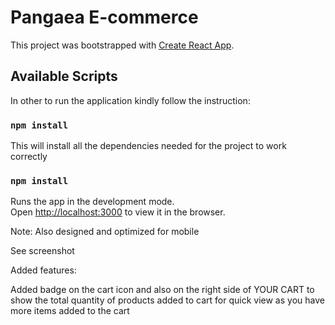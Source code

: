 # Pangaea E-commerce

This project was bootstrapped with [Create React App](https://github.com/facebook/create-react-app).

## Available Scripts

In other to run the application kindly follow the instruction:

### `npm install`

This will install all the dependencies needed for the project to work correctly

### `npm install`

Runs the app in the development mode.\
Open [http://localhost:3000](http://localhost:3000) to view it in the browser.

Note: Also designed and optimized for mobile

See screenshot


Added features:

Added badge on the cart icon and also on the right side of YOUR CART to show the
total quantity of products added to cart for quick view as you have more items added to the cart